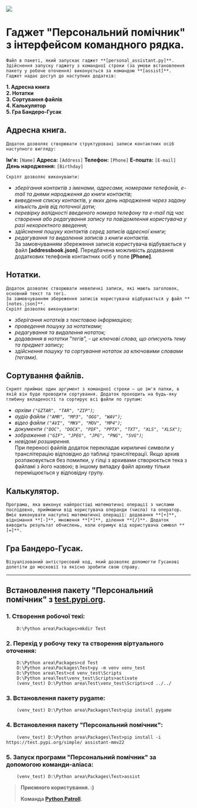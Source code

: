 ![](https://www.python.org/static/favicon.ico)

# Гаджет "Персональний помічник" з інтерфейсом командного рядка.

    Файл в пакеті, який запускає гаджет **[personal_assistant.py]**.
    Здійснення запуску гаджету з командної строки (за умови встановлення пакету у робоче оточення) виконується за командою **[assist]**. 
    Гаджет надає доступ до наступних додатків:
**1. Адресна книга**\
**2. Нотатки**\
**3. Сортування файлів**\
**4. Калькулятор**\
**5. Гра Бандеро-Гусак**

## Адресна книга.
    Додаток дозволяє створювати структуровані записи контактних осіб наступного вигляду:
**Ім'я:**		`[Name]`
**Адреса:**		`[Address]`
**Телефон:**		`[Phone]`
**Е-пошта:**		`[E-mail]`
**День народження:**	`[Birthday]`
    
    Скріпт дозволяє виконуваити:
- *зберігання контактів з іменами, адресами, номерами телефонів, e-mail та днями народження до книги контактів;*
- *виведення списку контактів, у яких день народження через задану кількість днів від поточної дати;*
- *перевірку валідності введеного номера телефону та e-mail під час створення або редагування запису та повідомлення користувача у разі некоректного введення;*
- *здійснення пошуку контактів серед записів адресної книги;*
- *редагування та видалення записів з книги контактів.*\
    За замовчуванням збереження записів користувача відбувається у файл **[addressbook.json]**.
    Передбачена можливість додавання додаткових телефонів контактних осіб у поле **[Phone]**.

## Нотатки.
    Додаток дозволяє створювати невеличкі записи, які мають заголовок, основний текст та тегі.
    За замовчуванням збереження записів користувача відбувається у файл **[notes.json]**.
    Скріпт дозволяє виконуваити:
- *зберігання нотатків з текстовою інформацією;*
- *проведення пошуку за нотатками;*
- *редагування та видалення нотаток;*
- *додавання в нотатки "тегів", - це ключові слова, що описують тему та предмет запису;*
- *здійснення пошуку та сортування нотаток за ключовими словами (тегами).*

## Сортування файлів.
    Скрипт приймає один аргумент з командної строки — це ім'я папки, в якій він буде проводити сортування. Додаток проходить на будь-яку глибину вкладеності та сортирує всі файли по групам:
- *архіви `("GZTAR", "TAR", "ZIP")`;*
- *аудіо файли `("AMR", "MP3", "OGG", "WAV")`;*
- *відео файли `("AVI", "MKV", "MOV", "MP4")`;*
- *документи `("DOC", "DOCX", "PDF", "PPTX", "TXT", "XLS", "XLSX")`;*
- *зображення `("GIF", "JPEG", "JPG", "PNG", "SVG")`;*
- *невідомі розширення.*\
    При переносі файлів додаток перекладає кириличні символи у транслітерацію відповідно до таблиці транслітерації. Якщо архив розпаковується без помилки, у гілці з архивами створюється тека з файламі з його назвою; в іншому випадку файл архиву тільки переміщюється у відповідну групу.

## Калькулятор.
    Програма, яка виконує найпростіші математичні операції з числами послідовно, приймаючи від користувача операнди (числа) та оператор. Вміє виконувати наступні математичні операції: додавання **[+]**, віднімання **[-]**, множення **[*]**, ділення **[/]**. Додаток виводить результат обчислень, коли отримує від користувача символ **[=]**.

## Гра Бандеро-Гусак.
    Візуалізований антістресовий код, який дозволяє допомогти Гусакові долетіти до московії та якісно зробити свою справу.

---

## Встановлення пакету "Персональний помічник" з [test.pypi.org](https://test.pypi.org).

### 1. Створення робочої текі:
```
    D:\Python area\Packages>mkdir Test
```
### 2. Перехід у робочу теку та створення віртуального оточення:
```
    D:\Python area\Packages>cd Test
    D:\Python area\Packages\Test>py -m venv venv_test
    D:\Python area\Test>cd venv_test\Scripts
    D:\Python area\Test\venv_test\Scripts>activate
    (venv_test) D:\Python area\Test\venv_test\Scripts>cd ../../
```
### 3. Встановлення пакету pygame:
```
    (venv_test) D:\Python area\Packages\Test>pip install pygame
```
### 4. Встановлення пакету "Персональний помічник":
```
    (venv_test) D:\Python area\Packages\Test>pip install -i https://test.pypi.org/simple/ assistant-mmv22
```
### 5. Запуск програми "Персональний помічник" за допомогою команди-аліаса:
```
    (venv_test) D:\Python area\Packages\Test>assist
```
    
> **Приємного користування. :)**
>
> **Команда [Python Patroll](https://drive.google.com/file/d/1bV_tYCc-zHcm1j-eM1a8RadpeWBChVDu/view?usp=sharing).**
